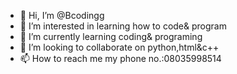 - 👋 Hi, I’m @Bcodingg
- 👀 I’m interested in learning how to code& program
- 🌱 I’m currently learning coding& programing
- 💞️ I’m looking to collaborate on python,html&c++
- 📫 How to reach me my phone no.:08035998514

<!---
Bcodingg/Bcodingg is a ✨ special ✨ repository because its `README.md` (this file) appears on your GitHub profile.
You can click the Preview link to take a look at your changes.
--->
